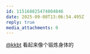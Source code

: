 ```yaml
---
id: 115168825474804846
date: 2025-09-08T13:06:54.495Z
reply: true
media_attachments: 0
---
```


<p><span class="h-card" translate="no"><a href="https://hello.2heng.xin/@kkbt" class="u-url mention" rel="nofollow noopener" target="_blank">@<span>kkbt</span></a></span> 看起来像个锻炼身体的</p>
